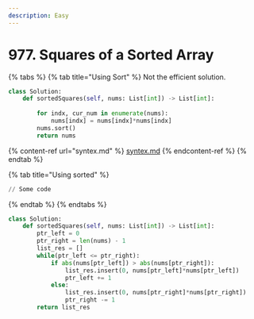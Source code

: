 ```yaml
---
description: Easy
---
```


# 977. Squares of a Sorted Array

{% tabs %}
{% tab title="Using Sort" %}
Not the efficient solution.&#x20;

```python
class Solution:
    def sortedSquares(self, nums: List[int]) -> List[int]:
        
        for indx, cur_num in enumerate(nums):
            nums[indx] = nums[indx]*nums[indx]
        nums.sort()
        return nums
```

{% content-ref url="syntex.md" %}
[syntex.md](syntex.md)
{% endcontent-ref %}
{% endtab %}

{% tab title="Using sorted" %}
```python
// Some code
```
{% endtab %}
{% endtabs %}

```python
class Solution:
    def sortedSquares(self, nums: List[int]) -> List[int]:
        ptr_left = 0
        ptr_right = len(nums) - 1
        list_res = []
        while(ptr_left <= ptr_right):
            if abs(nums[ptr_left]) > abs(nums[ptr_right]):
                list_res.insert(0, nums[ptr_left]*nums[ptr_left])
                ptr_left += 1
            else:
                list_res.insert(0, nums[ptr_right]*nums[ptr_right])
                ptr_right -= 1
        return list_res
```

